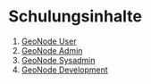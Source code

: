 
 <link rel="stylesheet" media="all" href="./styles.css" />


# Schulungsinhalte

1. [GeoNode User](./user/index.md)
2. [GeoNode Admin](./admin-user/index.md)
3. [GeoNode Sysadmin](./sys-admin/index.md)
4. [GeoNode Development](./dev/index.md)